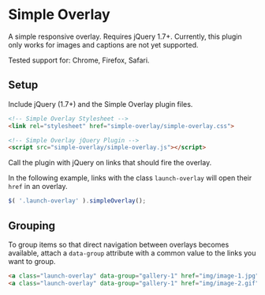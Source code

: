 # Simple Overlay

A simple responsive overlay. Requires jQuery 1.7+. Currently, this plugin only works for images and captions are not yet supported.

Tested support for: Chrome, Firefox, Safari.

## Setup

Include jQuery (1.7+) and the Simple Overlay plugin files.

```html
<!-- Simple Overlay Stylesheet -->
<link rel="stylesheet" href="simple-overlay/simple-overlay.css">

<!-- Simple Overlay jQuery Plugin -->
<script src="simple-overlay/simple-overlay.js"></script>
```

Call the plugin with jQuery on links that should fire the overlay.

In the following example, links with the class `launch-overlay` will open their `href` in an overlay.

```javascript
$( '.launch-overlay' ).simpleOverlay();
```

## Grouping

To group items so that direct navigation between overlays becomes available, attach a `data-group` attribute with a common value to the links you want to group.

```html
<a class="launch-overlay" data-group="gallery-1" href="img/image-1.jpg">First Overlay in Group</a>
<a class="launch-overlay" data-group="gallery-1" href="img/image-2.gif">Second Overlay in Group</a>
```